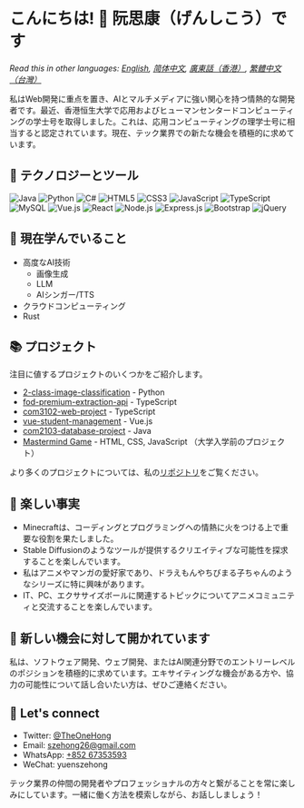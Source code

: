 # こんにちは! 👋 阮思康（げんしこう）です

*Read this in other languages: [English](README.md), [简体中文](README.zh-CN.md), [廣東話（香港）](README.zh-HK.md), [繁體中文（台灣）](README.zh-TW.md)*

私はWeb開発に重点を置き、AIとマルチメディアに強い関心を持つ情熱的な開発者です。最近、香港恒生大学で応用およびヒューマンセンタードコンピューティングの学士号を取得しました。これは、応用コンピューティングの理学士号に相当すると認定されています。現在、テック業界での新たな機会を積極的に求めています。

## 🔧 テクノロジーとツール

![Java](https://img.shields.io/badge/-Java-007396?style=flat-square&logo=java&logoColor=white)
![Python](https://img.shields.io/badge/-Python-3776AB?style=flat-square&logo=python&logoColor=white)
![C#](https://img.shields.io/badge/-C%23-239120?style=flat-square&logo=c-sharp&logoColor=white)
![HTML5](https://img.shields.io/badge/-HTML5-E34F26?style=flat-square&logo=html5&logoColor=white)
![CSS3](https://img.shields.io/badge/-CSS3-1572B6?style=flat-square&logo=css3&logoColor=white)
![JavaScript](https://img.shields.io/badge/-JavaScript-F7DF1E?style=flat-square&logo=javascript&logoColor=black)
![TypeScript](https://img.shields.io/badge/-TypeScript-3178C6?style=flat-square&logo=typescript&logoColor=white)
![MySQL](https://img.shields.io/badge/-MySQL-4479A1?style=flat-square&logo=mysql&logoColor=white)
![Vue.js](https://img.shields.io/badge/-Vue.js-4FC08D?style=flat-square&logo=vue.js&logoColor=white)
![React](https://img.shields.io/badge/-React-61DAFB?style=flat-square&logo=react&logoColor=black)
![Node.js](https://img.shields.io/badge/-Node.js-339933?style=flat-square&logo=node.js&logoColor=white)
![Express.js](https://img.shields.io/badge/-Express.js-000000?style=flat-square&logo=express&logoColor=white)
![Bootstrap](https://img.shields.io/badge/-Bootstrap-7952B3?style=flat-square&logo=bootstrap&logoColor=white) 
![jQuery](https://img.shields.io/badge/-jQuery-0769AD?style=flat-square&logo=jquery&logoColor=white)

## 🌱 現在学んでいること

- 高度なAI技術
  - 画像生成
  - LLM
  - AIシンガー/TTS
- クラウドコンピューティング
- Rust

## 📚 プロジェクト

注目に値するプロジェクトのいくつかをご紹介します。

- [2-class-image-classification](https://github.com/YuenSzeHong/2-class-image-classification) - Python
- [fod-premium-extraction-api](https://github.com/YuenSzeHong/fod-premium-extraction-api) - TypeScript  
- [com3102-web-project](https://github.com/YuenSzeHong/com3102-web-project) - TypeScript
- [vue-student-management](https://github.com/YuenSzeHong/vue-student-management) - Vue.js
- [com2103-database-project](https://github.com/YuenSzeHong/com2103-database-project) - Java
- [Mastermind Game](link-to-your-mastermind-game-repository) - HTML, CSS, JavaScript （大学入学前のプロジェクト）

より多くのプロジェクトについては、私の[リポジトリ](https://github.com/YuenSzeHong?tab=repositories)をご覧ください。

## 🎉 楽しい事実

- Minecraftは、コーディングとプログラミングへの情熱に火をつける上で重要な役割を果たしました。  
- Stable Diffusionのようなツールが提供するクリエイティブな可能性を探求することを楽しんでいます。
- 私はアニメやマンガの愛好家であり、ドラえもんやちびまる子ちゃんのようなシリーズに特に興味があります。
- IT、PC、エクササイズボールに関連するトピックについてアニメコミュニティと交流することを楽しんでいます。

## 💼 新しい機会に対して開かれています

私は、ソフトウェア開発、ウェブ開発、またはAI関連分野でのエントリーレベルのポジションを積極的に求めています。エキサイティングな機会がある方や、協力の可能性について話し合いたい方は、ぜひご連絡ください。

## 💬 Let's connect

- Twitter: [@TheOneHong](https://twitter.com/TheOneHong)  
- Email: [szehong26@gmail.com](mailto:szehong26@gmail.com)
- WhatsApp: [+852 67353593](https://wa.me/85267353593)
- WeChat: yuenszehong

テック業界の仲間の開発者やプロフェッショナルの方々と繋がることを常に楽しみにしています。一緒に働く方法を模索しながら、お話ししましょう！